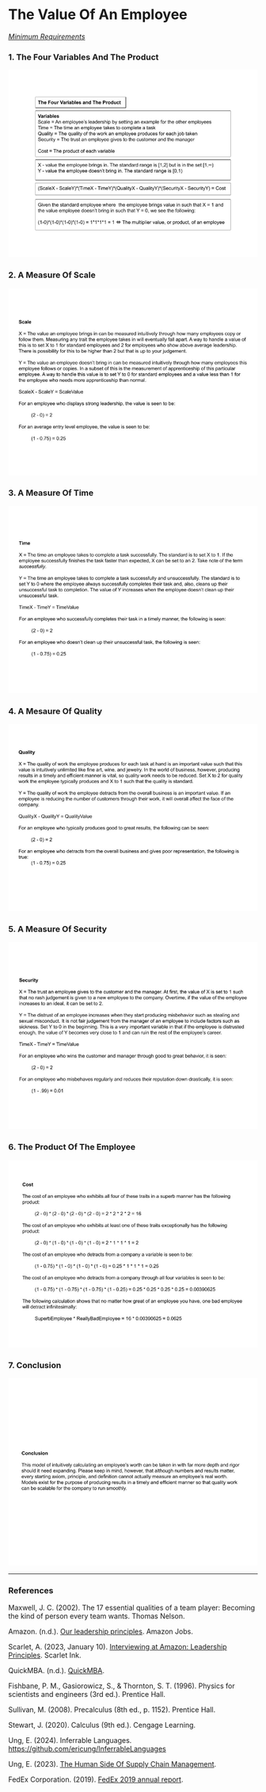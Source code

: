 # The Value Of An Employee

[*Minimum Requirements*](https://github.com/ericung/TheValueOfAnEmployee/wiki)

### 1. The Four Variables And The Product

![01TheFourVariablesAndTheProduct](Resources/01TheFourVariablesAndTheProduct.jpg)

### 2. A Measure Of Scale

![02AMeasureOfScale](Resources/02AMeasureOfScale.jpg)

### 3. A Measure Of Time

![03AMeasureOfTime](Resources/03AMeasureOfTime.jpg)

### 4. A Mesaure Of Quality

![04AMeasureOfQuality](Resources/04AMeasureOfQuality.jpg)

### 5. A Measure Of Security

![05AMeasureOfSecurity](Resources/05AMeasureOfSecurity.jpg)

### 6. The Product Of The Employee

![06TheProductOfTheEmployee.jpg](Resources/06TheProductOfTheEmployee.jpg)

### 7. Conclusion

![07Conclusion](Resources/07Conclusion.jpg)

-----

### References

Maxwell, J. C. (2002). The 17 essential qualities of a team player: Becoming the kind of person every team wants. Thomas Nelson.

Amazon. (n.d.). [Our leadership principles](https://www.amazon.jobs/content/en/our-workplace/leadership-principles). Amazon Jobs.

Scarlet, A. (2023, January 10). [Interviewing at Amazon: Leadership Principles](https://www.scarletink.com/interviewing-at-amazon-leadership-principles/). Scarlet Ink.

QuickMBA. (n.d.). [QuickMBA](http://quickmba.com).

Fishbane, P. M., Gasiorowicz, S., & Thornton, S. T. (1996). Physics for scientists and engineers (3rd ed.). Prentice Hall.

Sullivan, M. (2008). Precalculus (8th ed., p. 1152). Prentice Hall.

Stewart, J. (2020). Calculus (9th ed.). Cengage Learning.

Ung, E. (2024). Inferrable Languages. https://github.com/ericung/InferrableLanguages

Ung, E. (2023). [The Human Side Of Supply Chain Management](https://github.com/ericung/humansideofsupplychainmanagement).

FedEx Corporation. (2019). [FedEx 2019 annual report](Resources/FedEx-Corporation-2019-Annual-Report.pdf).
